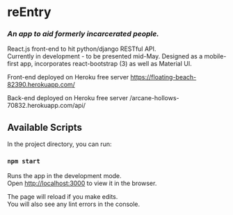 # reEntry
### *An app to aid formerly incarcerated people.*

React.js front-end to hit python/django RESTful API.  
Currently in development - to be presented mid-May.
Designed as a mobile-first app, incorporates react-bootstrap (3) as well as Material UI.

Front-end deployed on Heroku free server
https://floating-beach-82390.herokuapp.com/

Back-end deployed on Heroku free server
/arcane-hollows-70832.herokuapp.com/api/

## Available Scripts

In the project directory, you can run:

### `npm start`

Runs the app in the development mode.<br>
Open [http://localhost:3000](http://localhost:3000) to view it in the browser.

The page will reload if you make edits.<br>
You will also see any lint errors in the console.

